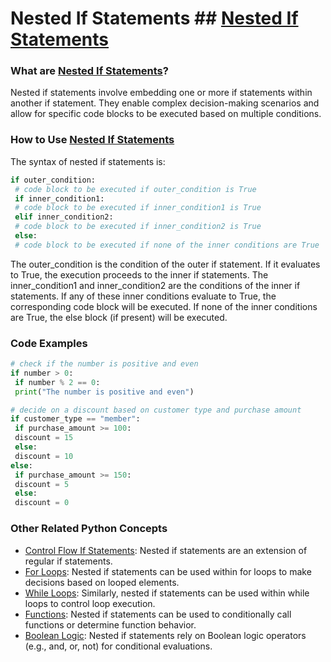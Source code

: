 # Nested If Statements ## [Nested If Statements](./../nested-if-statements/)

### What are [Nested If Statements](./../nested-if-statements/)?
Nested if statements involve embedding one or more if statements within another if statement. They enable complex decision-making scenarios and allow for specific code blocks to be executed based on multiple conditions.

### How to Use [Nested If Statements](./../nested-if-statements/)
The syntax of nested if statements is:

```python
if outer_condition:
 # code block to be executed if outer_condition is True
 if inner_condition1:
 # code block to be executed if inner_condition1 is True
 elif inner_condition2:
 # code block to be executed if inner_condition2 is True
 else:
 # code block to be executed if none of the inner conditions are True
```

The outer_condition is the condition of the outer if statement. If it evaluates to True, the execution proceeds to the inner if statements. The inner_condition1 and inner_condition2 are the conditions of the inner if statements. If any of these inner conditions evaluate to True, the corresponding code block will be executed. If none of the inner conditions are True, the else block (if present) will be executed.

### Code Examples
```python
# check if the number is positive and even
if number > 0:
 if number % 2 == 0:
 print("The number is positive and even")
```

```python
# decide on a discount based on customer type and purchase amount
if customer_type == "member":
 if purchase_amount >= 100:
 discount = 15
 else:
 discount = 10
else:
 if purchase_amount >= 150:
 discount = 5
 else:
 discount = 0
```

### Other Related Python Concepts

- [Control Flow If Statements](./../control-flow-if-statements/): Nested if statements are an extension of regular if statements.
- [For Loops](./../for-loops/): Nested if statements can be used within for loops to make decisions based on looped elements.
- [While Loops](./../while-loops/): Similarly, nested if statements can be used within while loops to control loop execution.
- [Functions](./../functions/): Nested if statements can be used to conditionally call functions or determine function behavior.
- [Boolean Logic](./../boolean-logic/): Nested if statements rely on Boolean logic operators (e.g., and, or, not) for conditional evaluations.